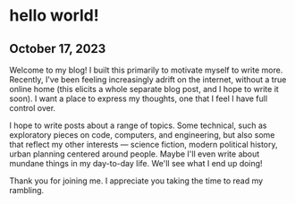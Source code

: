 # hello world!
## October 17, 2023

Welcome to my blog! I built this primarily to motivate myself to write more. Recently, I've been feeling increasingly adrift on the internet, without a true online home (this elicits a whole separate blog post, and I hope to write it soon). I want a place to express my thoughts, one that I feel I have full control over. 

I hope to write posts about a range of topics. Some technical, such as exploratory pieces on code, computers, and engineering, but also some that reflect my other interests — science fiction, modern political history, urban planning centered around people. Maybe I'll even write about mundane things in my day-to-day life. We'll see what I end up doing!

Thank you for joining me. I appreciate you taking the time to read my rambling.